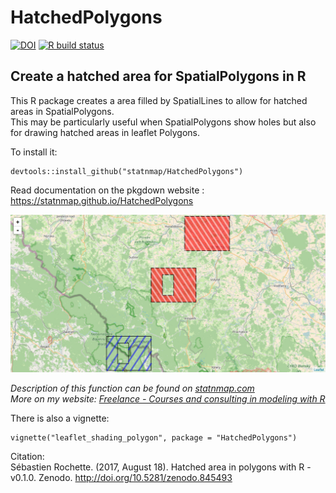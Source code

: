 
# HatchedPolygons

<!-- badges: start -->

[![DOI](https://zenodo.org/badge/90766217.svg)](https://zenodo.org/badge/latestdoi/90766217)
[![R build
status](https://github.com/statnmap/HatchedPolygons/workflows/R-CMD-check/badge.svg)](https://github.com/statnmap/HatchedPolygons/actions)
<!-- badges: end -->

## Create a hatched area for SpatialPolygons in R

This R package creates a area filled by SpatialLines to allow for
hatched areas in SpatialPolygons.  
This may be particularly useful when SpatialPolygons show holes but also
for drawing hatched areas in leaflet Polygons.

To install it:

    devtools::install_github("statnmap/HatchedPolygons")

Read documentation on the pkgdown website :
<https://statnmap.github.io/HatchedPolygons>

![Hatched Polygons with Leaflet](reference/figures/Leaflet_Snapshot.jpg)

*Description of this function can be found on
[statnmap.com](https://statnmap.com/2017-05-23-how-to-fill-a-hatched-area-polygon-with-holes-in-leaflet-with-r)*  
*More on my website: [Freelance - Courses and consulting in modeling
with R](https://statnmap.com/)*

There is also a vignette:

    vignette("leaflet_shading_polygon", package = "HatchedPolygons")

Citation:  
Sébastien Rochette. (2017, August 18). Hatched area in polygons with R -
v0.1.0. Zenodo. <http://doi.org/10.5281/zenodo.845493>
